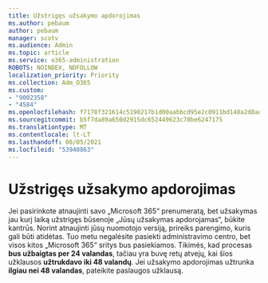 ```yaml
---
title: Užstrigęs užsakymo apdorojimas
ms.author: pebaum
author: pebaum
manager: scotv
ms.audience: Admin
ms.topic: article
ms.service: o365-administration
ROBOTS: NOINDEX, NOFOLLOW
localization_priority: Priority
ms.collection: Adm_O365
ms.custom:
- "9002358"
- "4584"
ms.openlocfilehash: f7178f321614c5190217b1d00aabbcd95e2c0911bd140a2d8ad455665ac5b73b
ms.sourcegitcommit: b5f7da89a650d2915dc652449623c78be6247175
ms.translationtype: MT
ms.contentlocale: lt-LT
ms.lasthandoff: 08/05/2021
ms.locfileid: "53940863"
---
```

# <a name="stuck-on-processing-order"></a>Užstrigęs užsakymo apdorojimas

Jei pasirinkote atnaujinti savo „Microsoft 365“ prenumeratą, bet užsakymas jau kurį laiką užstrigęs būsenoje „Jūsų užsakymas apdorojamas“, būkite kantrūs. Norint atnaujinti jūsų nuomotojo versiją, prireiks parengimo, kuris gali būti atidėtas. Tuo metu negalėsite pasiekti administravimo centro, bet visos kitos „Microsoft 365“ sritys bus pasiekiamos. Tikimės, kad procesas **bus užbaigtas per 24 valandas**, tačiau yra buvę retų atvejų, kai šios užklausos **užtrukdavo iki 48 valandų**. Jei užsakymo apdorojimas užtrunka **ilgiau nei 48 valandas**, pateikite paslaugos užklausą.
